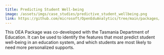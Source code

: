 ```yaml
---
title: Predicting Student Well-being
image: /assets/imgs/case_studies/predictive_student_wellbeing.png
link: https://github.com/microsoft/OpenEduAnalytics/tree/main/packages/package_catalog/Predicting_Student_Well_Being
---
```

This OEA Package was co-developed with the Tasmania Department of Education. It can be used to identify the features that most predict student well-being in an education system, and which students are most likely to need more personalized supports.  
